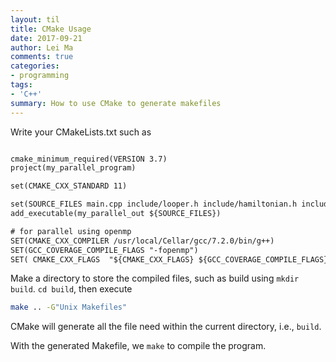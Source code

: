 ```yaml
---
layout: til
title: CMake Usage
date: 2017-09-21
author: Lei Ma
comments: true
categories:
- programming
tags:
- 'C++'
summary: How to use CMake to generate makefiles
---
```


Write your CMakeLists.txt such as

```txt

cmake_minimum_required(VERSION 3.7)
project(my_parallel_program)

set(CMAKE_CXX_STANDARD 11)

set(SOURCE_FILES main.cpp include/looper.h include/hamiltonian.h include/stepper.h include/recorder.h)
add_executable(my_parallel_out ${SOURCE_FILES})

# for parallel using openmp
SET(CMAKE_CXX_COMPILER /usr/local/Cellar/gcc/7.2.0/bin/g++)
SET(GCC_COVERAGE_COMPILE_FLAGS "-fopenmp")
SET( CMAKE_CXX_FLAGS  "${CMAKE_CXX_FLAGS} ${GCC_COVERAGE_COMPILE_FLAGS}" )
```

Make a directory to store the compiled files, such as build using `mkdir build`. `cd build`, then execute

```bash
make .. -G"Unix Makefiles"
```

CMake will generate all the file need within the current directory, i.e., `build`.

With the generated Makefile, we `make` to compile the program.
